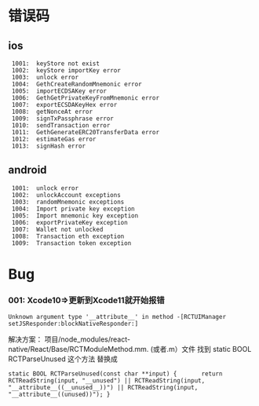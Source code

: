 # 错误码

## ios

```
 1001:  keyStore not exist
 1002:  keyStore importKey error
 1003:  unlock error
 1004:  GethCreateRandomMnemonic error
 1005:  importECDSAKey error
 1006:  GethGetPrivateKeyFromMnemonic error
 1007:  exportECSDAKeyHex error
 1008:  getNonceAt error
 1009:  signTxPassphrase error
 1010:  sendTransaction error
 1011:  GethGenerateERC20TransferData error
 1012:  estimateGas error
 1013:  signHash error
```

## android

```
 1001:  unlock error
 1002:  unlockAccount exceptions
 1003:  randomMnemonic exceptions
 1004:  Import private key exception
 1005:  Import mnemonic key exception
 1006:  exportPrivateKey exception
 1007:  Wallet not unlocked
 1008:  Transaction eth exception
 1009:  Transaction token exception
```

# Bug

### 001: Xcode10=>更新到Xcode11就开始报错

`Unknown argument type '__attribute__' in method -[RCTUIManager setJSResponder:blockNativeResponder:]`


解决方案：
项目/node_modules/react-native/React/Base/RCTModuleMethod.mm. (或者.m）文件
找到 static BOOL RCTParseUnused 这个方法
替换成

`
static BOOL RCTParseUnused(const char **input)
{
      return RCTReadString(input, "__unused") || RCTReadString(input, "__attribute__((__unused__))") || RCTReadString(input, "__attribute__((unused))");
}
`
